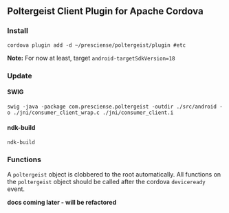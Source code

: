 ## Poltergeist Client Plugin for Apache Cordova

### Install

```
cordova plugin add -d ~/presciense/poltergeist/plugin #etc
```

**Note:** For now at least, target `android-targetSdkVersion=18`

### Update

#### SWIG

```
swig -java -package com.presciense.poltergeist -outdir ./src/android -o ./jni/consumer_client_wrap.c ./jni/consumer_client.i
```

#### ndk-build

```
ndk-build
```

### Functions

A `poltergeist` object is clobbered to the root automatically. All functions on the `poltergeist` object should be called after the cordova `deviceready` event.

**docs coming later - will be refactored**
